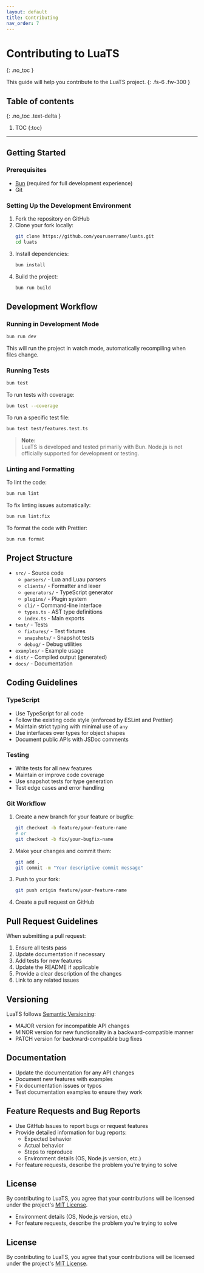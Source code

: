 ```yaml
---
layout: default
title: Contributing
nav_order: 7
---
```


# Contributing to LuaTS
{: .no_toc }

This guide will help you contribute to the LuaTS project.
{: .fs-6 .fw-300 }

## Table of contents
{: .no_toc .text-delta }

1. TOC
{:toc}

---

## Getting Started

### Prerequisites

- [Bun](https://bun.sh/) (required for full development experience)
- Git

### Setting Up the Development Environment

1. Fork the repository on GitHub
2. Clone your fork locally:
   ```bash
   git clone https://github.com/yourusername/luats.git
   cd luats
   ```
3. Install dependencies:
   ```bash
   bun install
   ```
4. Build the project:
   ```bash
   bun run build
   ```

## Development Workflow

### Running in Development Mode

```bash
bun run dev
```

This will run the project in watch mode, automatically recompiling when files change.

### Running Tests

```bash
bun test
```

To run tests with coverage:

```bash
bun test --coverage
```

To run a specific test file:

```bash
bun test test/features.test.ts
```

> **Note:**  
> LuaTS is developed and tested primarily with Bun. Node.js is not officially supported for development or testing.

### Linting and Formatting

To lint the code:

```bash
bun run lint
```

To fix linting issues automatically:

```bash
bun run lint:fix
```

To format the code with Prettier:

```bash
bun run format
```

## Project Structure

- `src/` - Source code
  - `parsers/` - Lua and Luau parsers
  - `clients/` - Formatter and lexer
  - `generators/` - TypeScript generator
  - `plugins/` - Plugin system
  - `cli/` - Command-line interface
  - `types.ts` - AST type definitions
  - `index.ts` - Main exports
- `test/` - Tests
  - `fixtures/` - Test fixtures
  - `snapshots/` - Snapshot tests
  - `debug/` - Debug utilities
- `examples/` - Example usage
- `dist/` - Compiled output (generated)
- `docs/` - Documentation

## Coding Guidelines

### TypeScript

- Use TypeScript for all code
- Follow the existing code style (enforced by ESLint and Prettier)
- Maintain strict typing with minimal use of `any`
- Use interfaces over types for object shapes
- Document public APIs with JSDoc comments

### Testing

- Write tests for all new features
- Maintain or improve code coverage
- Use snapshot tests for type generation
- Test edge cases and error handling

### Git Workflow

1. Create a new branch for your feature or bugfix:
   ```bash
   git checkout -b feature/your-feature-name
   # or
   git checkout -b fix/your-bugfix-name
   ```

2. Make your changes and commit them:
   ```bash
   git add .
   git commit -m "Your descriptive commit message"
   ```

3. Push to your fork:
   ```bash
   git push origin feature/your-feature-name
   ```

4. Create a pull request on GitHub

## Pull Request Guidelines

When submitting a pull request:

1. Ensure all tests pass
2. Update documentation if necessary
3. Add tests for new features
4. Update the README if applicable
5. Provide a clear description of the changes
6. Link to any related issues

## Versioning

LuaTS follows [Semantic Versioning](https://semver.org/):

- MAJOR version for incompatible API changes
- MINOR version for new functionality in a backward-compatible manner
- PATCH version for backward-compatible bug fixes

## Documentation

- Update the documentation for any API changes
- Document new features with examples
- Fix documentation issues or typos
- Test documentation examples to ensure they work

## Feature Requests and Bug Reports

- Use GitHub Issues to report bugs or request features
- Provide detailed information for bug reports:
  - Expected behavior
  - Actual behavior
  - Steps to reproduce
  - Environment details (OS, Node.js version, etc.)
- For feature requests, describe the problem you're trying to solve

## License

By contributing to LuaTS, you agree that your contributions will be licensed under the project's [MIT License](https://github.com/codemeapixel/luats/blob/main/LICENSE).
  - Environment details (OS, Node.js version, etc.)
- For feature requests, describe the problem you're trying to solve

## License

By contributing to LuaTS, you agree that your contributions will be licensed under the project's [MIT License](https://github.com/codemeapixel/luats/blob/main/LICENSE).
